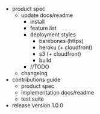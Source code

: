 * product spec
    - update docs/readme
        - install
        - feature list
        - deployment styles
            - barebones (https)
            - heroku (+ cloudfront)
            - s3 (+ cloudfront)
            - build
        - //TODO
    - changelog
* contributions guide
    - product spec
    - implementation docs/readme
    - test suite
* release version 1.0.0
